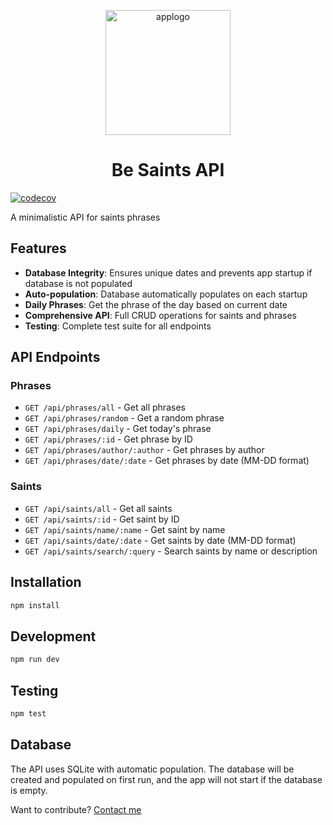 <p align="center">
    <img alt="applogo" height="200" src="https://raw.githubusercontent.com/jramosss/besaints/master/assets/applogo.png">
    <h1 align="center">Be Saints API</h1>
</p>

[![codecov](https://codecov.io/gh/jramosss/besaints-api/branch/master/graph/badge.svg?token=5XGVU6XQK5)](https://codecov.io/gh/jramosss/besaints-api)

A minimalistic API for saints phrases

## Features

- **Database Integrity**: Ensures unique dates and prevents app startup if database is not populated
- **Auto-population**: Database automatically populates on each startup
- **Daily Phrases**: Get the phrase of the day based on current date
- **Comprehensive API**: Full CRUD operations for saints and phrases
- **Testing**: Complete test suite for all endpoints

## API Endpoints

### Phrases

- `GET /api/phrases/all` - Get all phrases
- `GET /api/phrases/random` - Get a random phrase
- `GET /api/phrases/daily` - Get today's phrase
- `GET /api/phrases/:id` - Get phrase by ID
- `GET /api/phrases/author/:author` - Get phrases by author
- `GET /api/phrases/date/:date` - Get phrases by date (MM-DD format)

### Saints

- `GET /api/saints/all` - Get all saints
- `GET /api/saints/:id` - Get saint by ID
- `GET /api/saints/name/:name` - Get saint by name
- `GET /api/saints/date/:date` - Get saints by date (MM-DD format)
- `GET /api/saints/search/:query` - Search saints by name or description

## Installation

```bash
npm install
```

## Development

```bash
npm run dev
```

## Testing

```bash
npm test
```

## Database

The API uses SQLite with automatic population. The database will be created and populated on first run, and the app will not start if the database is empty.

Want to contribute? [Contact me](mailto:jramostod@gmail.com)
